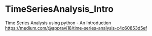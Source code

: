 # TimeSeriesAnalysis_Intro
Time Series Analysis using python - An Introduction
https://medium.com/@appravi18/time-series-analysis-c4c60853d5ef

